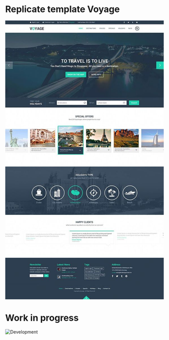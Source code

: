 # Replicate template Voyage

![Template Voyage](demo/template.jpg)


# Work in progress

![Development](demo/work-in-progress.jpg)
